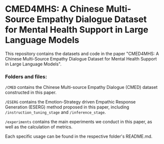 # CMED4MHS: A Chinese Multi-Source Empathy Dialogue Dataset for Mental Health Support in Large Language Models
This repository contains the datasets and code in the paper "CMED4MHS: A Chinese Multi-Source Empathy Dialogue Dataset for Mental Health Support in Large Language Models".

### Folders and files:
`/CMED` contains the Chinese Multi-source Empathy Dialogue (CMED) dataset constructed in this paper.

`/ESERG` contains the Emotion-Strategy driven Empathic Response Generation (ESERG) method proposed in this paper, including `/instruction_tuning_stage` and `/inference_stage`. 

`/experiments` contains the main experiments we conduct in this paper, as well as the calculation of metrics.

Each specific usage can be found in the respective folder's README.md.
